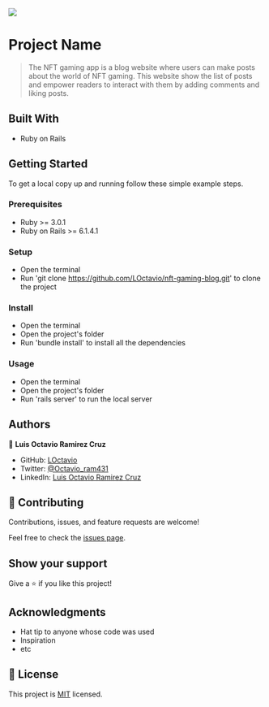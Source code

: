 ![](https://img.shields.io/badge/Microverse-blueviolet)

# Project Name

> The NFT gaming app is a blog website where users can make posts about the world of NFT gaming. This website show the list of posts and empower readers to interact with them by adding comments and liking posts.

## Built With

- Ruby on Rails

## Getting Started

To get a local copy up and running follow these simple example steps.

### Prerequisites

- Ruby >= 3.0.1
- Ruby on Rails >= 6.1.4.1

### Setup

- Open the terminal
- Run 'git clone https://github.com/LOctavio/nft-gaming-blog.git' to clone the project

### Install

- Open the terminal
- Open the project's folder
- Run 'bundle install' to install all the dependencies

### Usage

- Open the terminal
- Open the project's folder
- Run 'rails server' to run the local server



## Authors

👤 **Luis Octavio Ramirez Cruz**

- GitHub: [LOctavio](https://github.com/LOctavio)
- Twitter: [@Octavio_ram431](https://twitter.com/Octavio_ram431)
- LinkedIn: [Luis Octavio Ramirez Cruz](https://www.linkedin.com/in/luis-octavio-ramirez-cruz/)

## 🤝 Contributing

Contributions, issues, and feature requests are welcome!

Feel free to check the [issues page](https://github.com/LOctavio/nft-gaming-blog/issues).

## Show your support

Give a ⭐️ if you like this project!

## Acknowledgments

- Hat tip to anyone whose code was used
- Inspiration
- etc

## 📝 License

This project is [MIT](./MIT.md) licensed.

